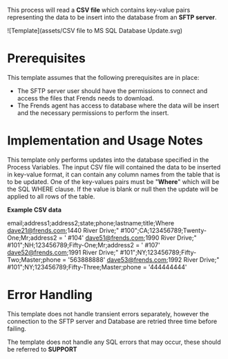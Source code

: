 This process will read a **CSV file** which contains key-value pairs representing the data to be insert into the database from an **SFTP server**. 



![Template](assets/CSV file to MS SQL Database Update.svg)

# Prerequisites

This template assumes that the following prerequisites are in place:

- The SFTP server user should have the permissions to connect and access 
  the files that Frends needs to download.
- The Frends agent has access to database where the data will be insert and the necessary permissions to perform the insert.

# Implementation and Usage Notes

This template only performs updates into the database specified in the Process Variables.
The input CSV file will contained the data to be inserted in key-value format, it can contain any column names from the table that is to be updated.
One of the key-values pairs must be "**Where**" which will be the SQL WHERE clause. If the value is blank or null then the update will be applied to all rows of the table.

**Example CSV data**

email;address1;address2;state;phone;lastname;title;Where
dave21@frends.com;1440 River Drive;" #100";CA;123456789;Twenty-One;Mr;address2 = ' #104'
dave51@frends.com;1990 River Drive;" #101";NH;123456789;Fifty-One;Mr;address2 = ' #107'
dave52@frends.com;1991 River Drive;" #101";NY;123456789;Fifty-Two;Master;phone = '563888888'
dave53@frends.com;1992 River Drive;" #101";NY;123456789;Fifty-Three;Master;phone = '444444444'


# Error Handling

This template does not handle transient errors separately, however the connection
to the SFTP server and Database are retried three time before failing.

The template does not handle any SQL errors that may occur, these should be referred to **SUPPORT**
